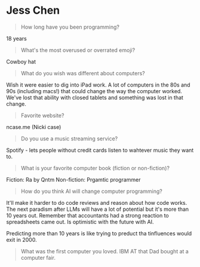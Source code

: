 # Jess Chen

> How long have you been programming?

18 years

> What's the most overused or overrated emoji?

Cowboy hat

> What do you wish was different about computers?

Wish it were easier to dig into iPad work. A lot of computers in the 80s and 90s (including macs!) that could change the way the computer worked. We've lost that ability with closed tablets and something was lost in that change.

> Favorite website?

ncase.me (Nicki case)

> Do you use a music streaming service?

Spotify - lets people without credit cards listen to wahtever music they want to.

> What is your favorite computer book (fiction or non-fiction)?

Fiction: Ra by Qntm
Non-fiction: Prgamtic programmer

> How do you think AI will change computer programming?

It'll make it harder to do code reviews and reason about how code works. The next paradism after LLMs will have a lot of potential but it's more than 10 years out. Remember that accountants had a strong reaction to spreadsheets came out. Is optimistic with the future with AI.

Predicting more than 10 years is like trying to preduct tha tinfluences would exit in 2000.

> What was the first computer you loved.
IBM AT that Dad bought at a computer fair.
